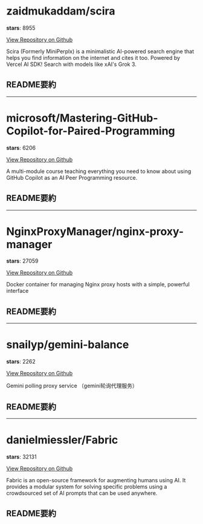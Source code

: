 
# zaidmukaddam/scira

**stars**: 8955

[View Repository on Github](https://github.com/zaidmukaddam/scira)

Scira (Formerly MiniPerplx) is a minimalistic AI-powered search engine that helps you find information on the internet and cites it too. Powered by Vercel AI SDK! Search with models like xAI's Grok 3.

## README要約


---

# microsoft/Mastering-GitHub-Copilot-for-Paired-Programming

**stars**: 6206

[View Repository on Github](https://github.com/microsoft/Mastering-GitHub-Copilot-for-Paired-Programming)

A multi-module course teaching everything you need to know about using GitHub Copilot as an AI Peer Programming resource.

## README要約


---

# NginxProxyManager/nginx-proxy-manager

**stars**: 27059

[View Repository on Github](https://github.com/NginxProxyManager/nginx-proxy-manager)

Docker container for managing Nginx proxy hosts with a simple, powerful interface

## README要約


---

# snailyp/gemini-balance

**stars**: 2262

[View Repository on Github](https://github.com/snailyp/gemini-balance)

Gemini polling proxy service （gemini轮询代理服务）

## README要約


---

# danielmiessler/Fabric

**stars**: 32131

[View Repository on Github](https://github.com/danielmiessler/Fabric)

Fabric is an open-source framework for augmenting humans using AI. It provides a modular system for solving specific problems using a crowdsourced set of AI prompts that can be used anywhere.

## README要約


